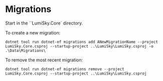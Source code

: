 # Migrations

Start in the ``LumiSky.Core` directory.

To create a new migration:

```
dotnet tool run dotnet-ef migrations add ANewMigrationName --project LumiSky.Core.csproj --startup-project ..\LumiSky\LumiSky.csproj -o .\Data\Migrations\
```

To remove the most recent migration:

```
dotnet tool run dotnet-ef migrations remove --project LumiSky.Core.csproj --startup-project ..\LumiSky\LumiSky.csproj
```